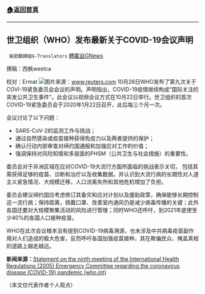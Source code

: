 ###  [:house:返回首頁](https://github.com/ourhimalayas/txt)
---


## 世卫组织（WHO）发布最新关于COVID-19会议声明
` 秘密翻譯組G-Translators` [轉載自GNews](https://gnews.org/zh-hans/1619594/)

撰稿：西枫westca

校对：Ermat
![](https://assets.gnews.org/wp-content/uploads/2021/10/Z2GUWY4J7RJSHLFPTQG37MWV5M.jpg)图片来源：www.reuters.com
10月26日WHO发布了第九次关于COVI-19紧急委员会会议的声明。声明指出，COVID-19疫情继续构成“国际关注的突发公共卫生事件”。此会议以视频会议方式在10月22日举行。世卫组织的首次COVID-19紧急委员会于2020年1月22日召开，此后每三个月一次。

会议讨论了以下问题：

- SARS-CoV-2的监测工作与挑战；
- 通过自然感染或疫苗接种获得免疫力以及两者提供的保护；
- 确认行动内部审查对缔约国通报和加强应对工作的价值；
- 强调保持对风险知情和多层面的PHSM（公共卫生与社会措施）的重要性。


委员会对于非洲区域在应对COVID-19大流行方面所面临的挑战表示关切， 包括其需获得足够的疫苗、诊断和治疗以及收集数据。并认识到大流行病的长期性对人道主义紧急情况、大规模迁移，人口流离失所和其他危机增加了负担。

委员会建议缔约国应考虑修订其备灾和应对计划以及援助政策，确保能够长期控制这一流行病；保持距离，佩戴口罩、改善室内通风仍是减少病毒传播的关键；此外各国还要对大规模聚集活动的风险进行管理；同时WHO还呼吁，到2021年底使至少40%的各国人口接种疫苗。

WHO在此次会议根本没有提到COVID-19病毒溯源，也未涉及中共病毒疫苗副作用对人们造成的极大危害，反而呼吁各国加强疫苗接种，其在欺骗民众、掩盖真相的道路上越走越远。

**新闻来源：**[Statement on the ninth meeting of the International Health Regulations (2005) Emergency Committee regarding the coronavirus disease (COVID-19) pandemic (who.int)](https://www.who.int/news/item/26-10-2021-statement-on-the-ninth-meeting-of-the-international-health-regulations-%282005%29-emergency-committee-regarding-the-coronavirus-disease-%28covid-19%29-pandemic)

（本文仅代表作者个人观点）
